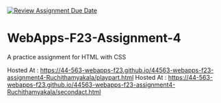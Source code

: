 [![Review Assignment Due Date](https://classroom.github.com/assets/deadline-readme-button-24ddc0f5d75046c5622901739e7c5dd533143b0c8e959d652212380cedb1ea36.svg)](https://classroom.github.com/a/4tKarLeg)
# WebApps-F23-Assignment-4
A practice assignment for HTML with CSS

Hosted At : <https://44-563-webapps-f23.github.io/44563-webapps-f23-assignment4-Ruchithamyakala/playpart.html>
Hosted At : <https://44-563-webapps-f23.github.io/44563-webapps-f23-assignment4-Ruchithamyakala/secondact.html>